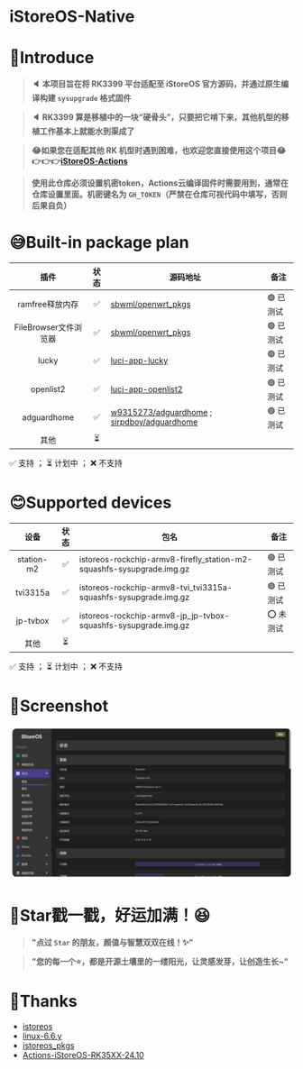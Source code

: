 # iStoreOS-Native

# 🤔Introduce
> **🔈 本项目旨在将 RK3399 平台适配至 iStoreOS 官方源码，并通过原生编译构建 `sysupgrade` 格式固件**

> **🔈 RK3399 算是移植中的一块“硬骨头”，只要把它啃下来，其他机型的移植工作基本上就能水到渠成了**

> **😂如果您在适配其他 RK 机型时遇到困难，也欢迎您直接使用这个项目😂👉👉👉[iStoreOS-Actions](https://github.com/Kwonelee/iStoreOS-Actions/releases)**

> **使用此仓库必须设置机密token，Actions云编译固件时需要用到，通常在仓库设置里面。机密键名为 `GH_TOKEN`（严禁在仓库可视代码中填写，否则后果自负）**

# 😅Built-in package plan
| 插件                     | 状态 | 源码地址                                                                   | 备注         |
|:------------------------:|:----:| ------------------------------------------------------------------------- | ------------ |
| ramfree释放内存           | ✅   | [sbwml/openwrt_pkgs](https://github.com/sbwml/openwrt_pkgs)              | 🟢 已测试    |
| FileBrowser文件浏览器     | ✅   | [sbwml/openwrt_pkgs](https://github.com/sbwml/openwrt_pkgs)              | 🟢 已测试    |
| lucky                    | ✅   | [luci-app-lucky](https://github.com/gdy666/luci-app-lucky)               | 🟢 已测试    |
| openlist2                | ✅   | [luci-app-openlist2](https://github.com/sbwml/luci-app-openlist2)        | 🟢 已测试    |
| adguardhome              | ✅   | [w9315273/adguardhome](https://github.com/w9315273/luci-app-adguardhome) ; [sirpdboy/adguardhome](https://github.com/sirpdboy/luci-app-adguardhome) | 🟢 已测试    |
| 其他                     | ⏳   |                                                                          |               |

✅ 支持 ； ⏳ 计划中 ； ❌ 不支持

# 😊Supported devices
| 设备       | 状态   | 包名                                                                    | 备注               |
|:----------:|:------:| ----------------------------------------------------------------------- | ------------------ |
| station-m2 |  ✅    | istoreos-rockchip-armv8-firefly_station-m2-squashfs-sysupgrade.img.gz  | 🟢 已测试          |
| tvi3315a   |  ✅    | istoreos-rockchip-armv8-tvi_tvi3315a-squashfs-sysupgrade.img.gz        | 🟢 已测试          |
| jp-tvbox   |  ✅    | istoreos-rockchip-armv8-jp_jp-tvbox-squashfs-sysupgrade.img.gz         | ⭕ 未测试          |
| 其他       |  ⏳    |                                                                         |                    |

✅ 支持 ； ⏳ 计划中 ； ❌ 不支持

# 🤗Screenshot
![screenshots](./configfiles/screenshot/screenshot2.png)

# 🌟Star戳一戳，好运加满！😆
> **"点过 `Star` 的朋友，颜值与智慧双双在线！✨"**

> **"您的每一个⭐️，都是开源土壤里的一缕阳光，让灵感发芽，让创造生长~"**

# 🙏Thanks
- [istoreos](https://github.com/istoreos/istoreos)
- [linux-6.6.y](https://github.com/unifreq/linux-6.6.y)
- [istoreos_pkgs](https://github.com/Kwonelee/istoreos_pkgs)
- [Actions-iStoreOS-RK35XX-24.10](https://github.com/xiaomeng9597/Actions-iStoreOS-RK35XX-24.10)
